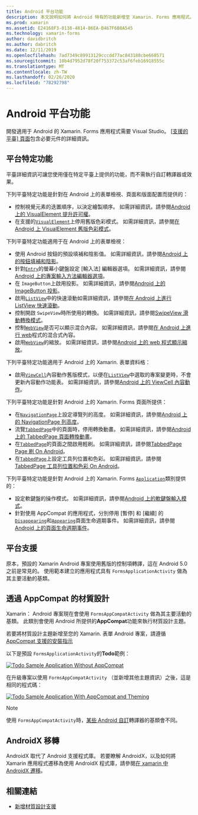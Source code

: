 ```yaml
---
title: Android 平台功能
description: 本文說明如何將 Android 特有的功能新增至 Xamarin. Forms 應用程式。
ms.prod: xamarin
ms.assetid: E24168F3-0138-4814-86EA-B467F6B8A545
ms.technology: xamarin-forms
author: davidbritch
ms.author: dabritch
ms.date: 12/11/2019
ms.openlocfilehash: 7ad7349c89913129cccdd77ac843188cbe668571
ms.sourcegitcommit: 10b4d7952d78f20f753372c53af6feb16918555c
ms.translationtype: MT
ms.contentlocale: zh-TW
ms.lasthandoff: 02/26/2020
ms.locfileid: "78292798"
---
```

# <a name="android-platform-features"></a>Android 平台功能

開發適用于 Android 的 Xamarin. Forms 應用程式需要 Visual Studio。 [[支援的平臺] 頁面](~/get-started/supported-platforms.md)包含必要元件的詳細資訊。

## <a name="platform-specifics"></a>平台特定功能

平臺詳細資訊可讓您使用僅在特定平臺上提供的功能，而不需執行自訂轉譯器或效果。

下列平臺特定功能是針對在 Android 上的表單檢視、頁面和版面配置而提供的：

- 控制視覺元素的迭置順序，以決定繪製順序。 如需詳細資訊，請參閱[Android 上的 VisualElement 提升許可權](visualelement-elevation.md)。
- 在支援的[`VisualElement`](xref:Xamarin.Forms.VisualElement)上停用舊版色彩模式。 如需詳細資訊，請參閱[在 Android 上 VisualElement 舊版色彩模式](legacy-color-mode.md)。

下列平臺特定功能適用于在 Android 上的表單檢視：

- 使用 Android 按鈕的預設填補和陰影值。 如需詳細資訊，請參閱[Android 上的按鈕填補和陰影](button-padding-shadow.md)。
- 針對[`Entry`](xref:Xamarin.Forms.Entry)的螢幕小鍵盤設定 [輸入法] 編輯器選項。 如需詳細資訊，請參閱[Android 上的專案輸入方法編輯器選項](entry-ime-options.md)。
- 在 `ImageButton`上啟用投影。 如需詳細資訊，請參閱[Android 上的 ImageButton 投影](imagebutton-drop-shadow.md)。
- 啟用[`ListView`](xref:Xamarin.Forms.ListView)中的快速滾動如需詳細資訊，請參閱[在 Android 上進行 ListView 快速滾動](listview-fast-scrolling.md)。
- 控制開啟 `SwipeView`時所使用的轉換。 如需詳細資訊，請參閱[SwipeView 滑動轉換模式](swipeview-swipetransitionmode.md)。
- 控制[`WebView`](xref:Xamarin.Forms.WebView)是否可以顯示混合內容。 如需詳細資訊，請參閱[在 Android 上進行 web](webview-mixed-content.md)程式的混合式內容。
- 啟用[`WebView`](xref:Xamarin.Forms.WebView)的縮放。 如需詳細資訊，請參閱[Android 上的 web 程式顯示縮放](webview-zoom-controls.md)。

下列平臺特定功能適用于 Android 上的 Xamarin. 表單資料格：

- 啟用[`ViewCell`](xref:Xamarin.Forms.ViewCell)內容動作舊版模式，以便在[`ListView`](xref:Xamarin.Forms.ListView)中選取的專案變更時，不會更新內容動作功能表。 如需詳細資訊，請參閱[Android 上的 ViewCell 內容動作](viewcell-context-actions.md)。

下列平臺特定功能是針對 Android 上的 Xamarin. Forms 頁面所提供：

- 在[`NavigationPage`](xref:Xamarin.Forms.NavigationPage)上設定導覽列的高度。 如需詳細資訊，請參閱[Android 上的 NavigationPage 列高度](navigationpage-bar-height.md)。
- 流覽[`TabbedPage`](xref:Xamarin.Forms.TabbedPage)中的頁面時，停用轉換動畫。 如需詳細資訊，請參閱[Android 上的 TabbedPage 頁面轉換動畫](tabbedpage-transition-animations.md)。
- 在[`TabbedPage`](xref:Xamarin.Forms.TabbedPage)的頁面之間啟用輕刷。 如需詳細資訊，請參閱[TabbedPage Page 刷 On Android](tabbedpage-page-swiping.md)。
- 在[`TabbedPage`](xref:Xamarin.Forms.TabbedPage)上設定工具列位置和色彩。 如需詳細資訊，請參閱[TabbedPage 工具列位置和色彩 On Android](tabbedpage-toolbar-placement-color.md)。

下列平臺特定功能是針對 Android 上的 Xamarin. Forms [`Application`](xref:Xamarin.Forms.Application)類別提供的：

- 設定軟鍵盤的操作模式。 如需詳細資訊，請參閱[Android 上的軟鍵盤輸入模式](soft-keyboard-input-mode.md)。
- 針對使用 AppCompat 的應用程式，分別停用 [暫停] 和 [繼續] 的[`Disappearing`](xref:Xamarin.Forms.Page.Appearing)和[`Appearing`](xref:Xamarin.Forms.Page.Appearing)頁面生命週期事件。 如需詳細資訊，請參閱[Android 上的頁面生命週期事件](page-lifecycle-events.md)。

## <a name="platform-support"></a>平台支援

原本，預設的 Xamarin Android 專案使用舊版的控制項轉譯，這在 Android 5.0 之前是常見的。 使用範本建立的應用程式具有 `FormsApplicationActivity` 做為其主要活動的基類。

## <a name="material-design-via-appcompat"></a>透過 AppCompat 的材質設計

Xamarin： Android 專案現在會使用 `FormsAppCompatActivity` 做為其主要活動的基類。 此類別會使用 Android 所提供的**AppCompat**功能來執行材質設計主題。

若要將材質設計主題新增至您的 Xamarin. 表單 Android 專案，請遵循[AppCompat 支援的安裝指示](appcompat-material-design.md)

以下是預設 `FormsApplicationActivity`的**Todo**範例：

[![](images/before-appcompat-sml.png "Todo Sample Application Without AppCompat")](images/before-appcompat.png#lightbox "Todo Sample Application Without AppCompat")

在升級專案以使用 `FormsAppCompatActivity` （並新增其他主題資訊）之後，這是相同的程式碼：

[![](images/post-appcompat-sml.png "Todo Sample Application With AppCompat and Theming")](images/post-appcompat.png#lightbox "Todo Sample Application With AppCompat and Theming")

> [!NOTE]
> 使用 `FormsAppCompatActivity`時，[某些 Android 自訂](~/xamarin-forms/app-fundamentals/custom-renderer/renderers.md)轉譯器的基類會不同。

## <a name="androidx-migration"></a>AndroidX 移轉

AndroidX 取代了 Android 支援程式庫。 若要瞭解 AndroidX，以及如何將 Xamarin 應用程式遷移為使用 AndroidX 程式庫，請參閱[在 xamarin 中 AndroidX 遷移](~/xamarin-forms/platform/android/androidx-migration.md)。

## <a name="related-links"></a>相關連結

- [新增材質設計支援](appcompat-material-design.md)
